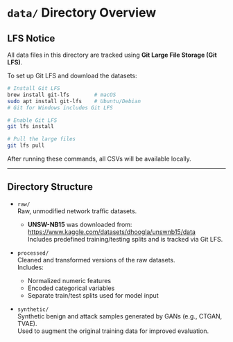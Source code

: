 # `data/` Directory Overview

## LFS Notice

All data files in this directory are tracked using **Git Large File Storage (Git LFS)**.

To set up Git LFS and download the datasets:

```bash
# Install Git LFS
brew install git-lfs        # macOS
sudo apt install git-lfs    # Ubuntu/Debian
# Git for Windows includes Git LFS

# Enable Git LFS
git lfs install

# Pull the large files
git lfs pull
```

After running these commands, all CSVs will be available locally.

---

## Directory Structure

- `raw/`  
  Raw, unmodified network traffic datasets.  
  - **UNSW-NB15** was downloaded from:  
    https://www.kaggle.com/datasets/dhoogla/unswnb15/data  
    Includes predefined training/testing splits and is tracked via Git LFS.

- `processed/`  
  Cleaned and transformed versions of the raw datasets.  
  Includes:
  - Normalized numeric features  
  - Encoded categorical variables  
  - Separate train/test splits used for model input

- `synthetic/`  
  Synthetic benign and attack samples generated by GANs (e.g., CTGAN, TVAE).  
  Used to augment the original training data for improved evaluation.
